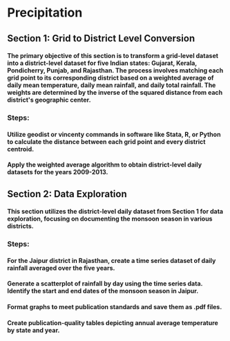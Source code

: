 # Precipitation
## Section 1: Grid to District Level Conversion
#### The primary objective of this section is to transform a grid-level dataset into a district-level dataset for five Indian states: Gujarat, Kerala, Pondicherry, Punjab, and Rajasthan. The process involves matching each grid point to its corresponding district based on a weighted average of daily mean temperature, daily mean rainfall, and daily total rainfall. The weights are determined by the inverse of the squared distance from each district's geographic center.

### Steps:
#### Utilize geodist or vincenty commands in software like Stata, R, or Python to calculate the distance between each grid point and every district centroid.
#### Apply the weighted average algorithm to obtain district-level daily datasets for the years 2009-2013.

## Section 2: Data Exploration
#### This section utilizes the district-level daily dataset from Section 1 for data exploration, focusing on documenting the monsoon season in various districts.

### Steps:
#### For the Jaipur district in Rajasthan, create a time series dataset of daily rainfall averaged over the five years.
#### Generate a scatterplot of rainfall by day using the time series data. Identify the start and end dates of the monsoon season in Jaipur.
#### Format graphs to meet publication standards and save them as .pdf files.
#### Create publication-quality tables depicting annual average temperature by state and year.

